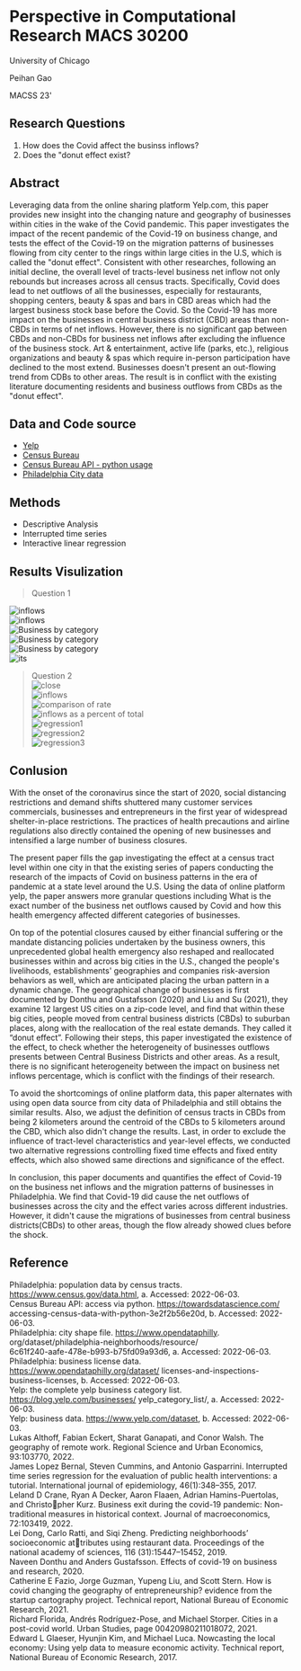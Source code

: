 # Perspective in Computational Research MACS 30200
University of Chicago

Peihan Gao    

MACSS 23'

## **Research Questions**                    
1. How does the Covid affect the businss inflows?                  
2. Does the "donut effect exist?              

## **Abstract**                    
Leveraging data from the online sharing platform Yelp.com, this paper provides new insight into the changing nature and geography of businesses within cities in the wake of the Covid pandemic. This paper investigates the impact of the recent pandemic of the Covid-19 on business change, and tests the effect of the Covid-19 on the migration patterns of businesses flowing from city center to the rings within large cities in the U.S, which is called the "donut effect". Consistent with other researches, following an initial decline, the overall level of tracts-level business net inflow not only rebounds but increases across all census tracts. Specifically, Covid does lead to net outflows of all the businesses, especially for restaurants, shopping centers, beauty & spas and bars in CBD areas which had the largest business stock base before the Covid. So the Covid-19 has more impact on the businesses in central business district (CBD) areas than non-CBDs in terms of net inflows. However, there is no significant gap between CBDs and non-CBDs for business net inflows after excluding the influence of the business stock. Art & entertainment, active life (parks, etc.), religious organizations and beauty & spas which require in-person participation have declined to the most extend. Businesses doesn't present an out-flowing trend from CDBs to other areas. The result is in conflict with the existing literature documenting residents and business outflows from CBDs as the "donut effect".              

## **Data and Code source**  
- [Yelp](https://www.yelp.com/dataset)        
- [Census Bureau](https://www.census.gov/data.html)         
- [Census Bureau API - python usage](https://towardsdatascience.com/accessing-census-data-with-python-3e2f2b56e20d)            
- [Philadelphia City data](https://www.opendataphilly.org/dataset/philadelphia-neighborhoods/resource/6c61f240-aafe-478e-b993-b75fd09a93d6)        

             
## **Methods**             
- Descriptive Analysis              
- Interrupted time series       
- Interactive linear regression      

## **Results Visulization**         
> Question 1      
          
![inflows](output/box_inflows.png)   
![inflows](output/yelp_all.png)         
![Business by category](output/parallel_inflow.png)            
![Business by category](output/category_inflows.png)            
![Business by category](output/category_inflows_covid.png)  
![its](output/its.png)   
               
> Question 2          
![close](output/yelp_rate.png)             
![inflows](output/category_inflows_rate.png)            
![comparison of rate](output/category_inflows_rate_covid.png)           
![inflows as a percent of total](output/box_inflows_rate.png)  
![regression1](output/reg.png)          
![regression2](output/reg2.png)           
![regression3](output/reg3.png)          
        


## **Conlusion**

With the onset of the coronavirus since the start of 2020, social distancing restrictions and demand shifts shuttered many customer services commercials, businesses and entrepreneurs in the first year of widespread shelter-in-place restrictions. The practices of health precautions and airline regulations also directly contained the opening of new businesses and intensified a large number of business closures. 

The present paper fills the gap investigating the effect at a census tract level within one city in that the existing series of papers conducting the research of the impacts of Covid on business patterns in the era of pandemic at a state level around the U.S. Using the data of online platform yelp, the paper answers more granular questions including What is the exact number of the business net outflows caused by Covid and how this health emergency affected different categories of businesses.

On top of the potential closures caused by either financial suffering or the mandate distancing policies undertaken by the business owners, this unprecedented global health emergency also reshaped and reallocated businesses within and across big cities in the U.S., changed the people's livelihoods, establishments' geographies and companies risk-aversion behaviors as well, which are anticipated placing the urban pattern in a dynamic change. The geographical change of businesses is first documented by Donthu and Gustafsson (2020) and Liu and Su (2021), they examine 12 largest US cities on a zip-code level, and find that within these big cities, people moved from central business districts (CBDs) to suburban places, along with the reallocation of the real estate demands. They called it “donut effect”. Following their steps, this paper investigated the existence of the effect, to check whether the heterogeneity of businesses outflows presents between Central Business Districts and other areas. As a result, there is no significant heterogeneity between the impact on business net inflows percentage, which is conflict with the findings of their research. 

To avoid the shortcomings of online platform data, this paper alternates with using open data source from city data of Philadelphia and still obtains the similar results. Also, we adjust the definition of census tracts in CBDs from being 2 kilometers around the centroid of the CBDs to 5 kilometers around the CBD, which also didn't change the results. Last, in order to exclude the influence of tract-level characteristics and year-level effects, we conducted two alternative regressions controlling fixed time effects and fixed entity effects, which also showed same directions and significance of the effect.

In conclusion, this paper documents and quantifies the effect of Covid-19 on the business net inflows and the migration patterns of businesses in Philadelphia. We find that Covid-19 did cause the net outflows of businesses across the city and the effect varies across different industries. However, it didn't cause the migrations of businesses from central business districts(CBDs) to other areas, though the flow already showed clues before the shock. 


## **Reference**

Philadelphia: population data by census tracts. https://www.census.gov/data.html,
a. Accessed: 2022-06-03.           
Census Bureau API: access via python. https://towardsdatascience.com/
accessing-census-data-with-python-3e2f2b56e20d, b. Accessed: 2022-06-03.            
Philadelphia: city shape file. https://www.opendataphilly.           
org/dataset/philadelphia-neighborhoods/resource/                
6c61f240-aafe-478e-b993-b75fd09a93d6, a. Accessed: 2022-06-03.           
Philadelphia: business license data. https://www.opendataphilly.org/dataset/
licenses-and-inspections-business-licenses, b. Accessed: 2022-06-03.           
Yelp: the complete yelp business category list. https://blog.yelp.com/businesses/
yelp_category_list/, a. Accessed: 2022-06-03.            
Yelp: business data. https://www.yelp.com/dataset, b. Accessed: 2022-06-03.          
Lukas Althoff, Fabian Eckert, Sharat Ganapati, and Conor Walsh. The geography of
remote work. Regional Science and Urban Economics, 93:103770, 2022.             
James Lopez Bernal, Steven Cummins, and Antonio Gasparrini. Interrupted time series
regression for the evaluation of public health interventions: a tutorial. International
journal of epidemiology, 46(1):348–355, 2017.            
Leland D Crane, Ryan A Decker, Aaron Flaaen, Adrian Hamins-Puertolas, and Christopher Kurz. Business exit during the covid-19 pandemic: Non-traditional measures in
historical context. Journal of macroeconomics, 72:103419, 2022.                 
Lei Dong, Carlo Ratti, and Siqi Zheng. Predicting neighborhoods’ socioeconomic attributes using restaurant data. Proceedings of the national academy of sciences, 116
(31):15447–15452, 2019.               
Naveen Donthu and Anders Gustafsson. Effects of covid-19 on business and research,
2020.                    
Catherine E Fazio, Jorge Guzman, Yupeng Liu, and Scott Stern. How is covid changing
the geography of entrepreneurship? evidence from the startup cartography project.
Technical report, National Bureau of Economic Research, 2021.               
Richard Florida, Andrés Rodríguez-Pose, and Michael Storper. Cities in a post-covid
world. Urban Studies, page 00420980211018072, 2021.                   
Edward L Glaeser, Hyunjin Kim, and Michael Luca. Nowcasting the local economy:
Using yelp data to measure economic activity. Technical report, National Bureau of
Economic Research, 2017.              
